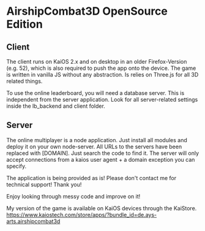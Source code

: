 # AirshipCombat3D OpenSource Edition

## Client
The client runs on KaiOS 2.x and on desktop in an older Firefox-Version (e.g. 52), which is also required to push the app onto the device.
The game is written in vanilla JS without any abstraction. Is relies on Three.js for all 3D related things.

To use the online leaderboard, you will need a database server. This is independent from the server application.
Look for all server-related settings inside the lb_backend and client folder.

## Server
The online multiplayer is a node application. Just install all modules and deploy it on your own node-server.
All URLs to the servers have been replaced with [DOMAIN]. Just search the code to find it.
The server will only accept connections from a kaios user agent + a domain exception you can specify.

The application is being provided as is! Please don't contact me for technical support! Thank you!

Enjoy looking through messy code and improve on it!

My version of the game is available on KaiOS devices through the KaiStore.
https://www.kaiostech.com/store/apps/?bundle_id=de.ays-arts.airshipcombat3d